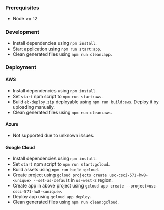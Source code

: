 ### Prerequisites

- Node >= 12

### Development

- Install dependencies using `npm install`.
- Start application using `npm run start:app`.
- Clean generated files using `npm run clean:app`.

### Deployment

#### AWS

- Install dependencies using `npm install`.
- Set `start` npm script to `npm run start:aws`.
- Build `eb-deploy.zip` deployable using `npm run build:aws`. Deploy it by uploading manually.
- Clean generated files using `npm run clean:aws`.

#### Azure

- Not supported due to unknown issues.

#### Google Cloud

- Install dependencies using `npm install`.
- Set `start` npm script to `npm run start:gcloud`.
- Build assets using `npm run build:gcloud`.
- Create project using `gcloud projects create usc-csci-571-hw8-<unique> --set-as-default` in `us-west-2` region.
- Create app in above project using `gcloud app create --project=usc-csci-571-hw8-<unique>`.
- Deploy app using `gcloud app deploy`.
- Clean generated files using `npm run clean:gcloud`.
